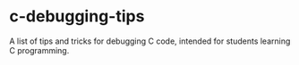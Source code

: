 # c-debugging-tips
A list of tips and tricks for debugging C code, intended for students learning C programming.
